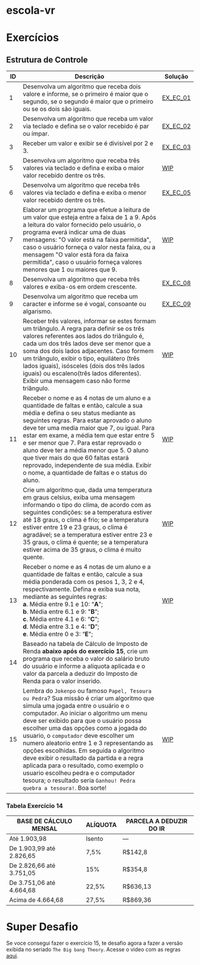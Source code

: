 # escola-vr

# Exercícios

## Estrutura de Controle

ID | Descrição | Solução
-- | -- | --
1 | Desenvolva um algoritmo que receba dois valore e informe, se o primeiro é maior que o segundo, se o segundo é maior que o primeiro ou se os dois são iguais. | [EX_EC_01](../resources/entrega2/EX_EC_01.ALG)
2 | Desenvolva um algoritmo que receba um valor via teclado e defina se o valor recebido é par ou ímpar. | [EX_EC_02](../resources/entrega2/EX_EC_02.ALG)
3 | Receber um valor e exibir se é divisível por 2 e 3. | [EX_EC_03](../resources/entrega2/EX_EC_03.ALG)
5 | Desenvolva um algoritmo que receba três valores via teclado e defina e exiba o maior valor recebido dentre os três. | [WIP]()
6 | Desenvolva um algoritmo que receba três valores via teclado e defina e exiba o menor valor recebido dentre os três. | [EX_EC_05](../resources/entrega2/EX_EC_05.ALG)
7 | Elaborar um programa que efetue a leitura de um valor que esteja entre a faixa de 1 a 9. Após a leitura do valor fornecido pelo usuário, o programa  everá indicar uma de duas mensagens: "O valor está na faixa permitida", caso o usuário forneça o valor nesta faixa, ou a mensagem "O valor está fora da  faixa permitida", caso o usuário forneça valores menores que 1 ou maiores que 9. | [WIP]()
8 | Desenvolva um algoritmo que receba três valores e exiba-os em ordem crescente. | [EX_EC_08](../resources/entrega2/EX_EC_08.ALG)
9 | Desenvolva um algoritmo que receba um caracter e informe se é vogal, consoante ou algarismo. | [EX_EC_09](../resources/entrega2/EX_EC_09.ALG)
10 | Receber três valores, informar se estes formam um triângulo. A regra para definir se os três valores referentes aos lados do triângulo é, cada um dos  três lados deve ser menor que a soma dos dois lados adjacentes. Caso formem um triângulo, exibir o tipo, equilátero (três lados iguais), isósceles  (dois dos três lados iguais) ou escaleno(três lados diferentes). Exibir uma mensagem caso não forme triângulo. | [WIP]()
11 | Receber o nome e as 4 notas de um aluno e a quantidade de faltas e então, calcule a sua média e defina o seu status mediante as seguintes regras. Para estar aprovado o aluno deve ter uma media maior que 7, ou igual. Para estar em exame, a média tem que estar entre 5 e ser menor que 7. Para estar reprovado o aluno deve ter a média menor que 5. O aluno que tiver mais do que 60 faltas estará reprovado, independente de sua média. Exibir o nome, a quantidade de faltas e o status do aluno. | [WIP]()
12 | Crie um algoritmo que, dada uma temperatura em graus celsius, exiba uma mensagem informando o tipo do clima, de acordo com as seguintes condições: se a temperatura estiver até 18 graus, o clima é frio; se a temperatura estiver entre 19 e 23 graus, o clima é agradável; se a temperatura estiver entre 23 e 35 graus, o clima é quente; se a temperatura estiver acima de 35 graus, o clima é muito quente. | [WIP]()
13 | Receber o nome e as 4 notas de um aluno e a quantidade de faltas e então, calcule a sua média ponderada com os pesos 1, 3, 2 e 4, respectivamente.  Defina e exiba sua nota, mediante as seguintes regras:<br>**a**. Média entre 9.1 e 10: “**A**”;<br>**b**. Média entre 6.1 e 9: "**B**”;<br>**c**. Média entre 4.1 e 6: “**C**”;<br>**d**. Média entre 3.1 e 4: “**D**”;<br>**e**. Média entre 0 e 3: “**E**"; | [WIP]()
14 | Baseado na tabela de Cálculo de Imposto de Renda **abaixo após do exercício 15**, crie um programa que receba o valor do salário bruto do usuário e informe a alíquota aplicada e o valor da parcela a deduzir do Imposto de Renda para o valor inserido.
15 | Lembra do `Jokenpo` ou famoso `Papel, Tesoura ou Pedra`? Sua missão é criar um algoritmo que simula uma jogada entre o usuário e o computador. Ao iniciar o algoritmo um menu deve ser exibido para que o usuário possa escolher uma das opções como a jogada do usuario, o `computador` deve escolher um numero aleatorio entre 1 e 3 representando as opções escolhidas. Em seguida o algoritmo deve exibir o resultado da partida e a regra aplicada para o resultado, como exemplo o usuario escolheu pedra e o computador tesoura; o resultado seria `Ganhou! Pedra quebra a tesoura!`. Boa sorte! | [WIP]()

### Tabela Exercício 14

BASE DE CÁLCULO MENSAL | ALÍQUOTA | PARCELA A DEDUZIR DO IR
-- | -- | --
Até 1.903,98	| Isento	| —
De 1.903,99 até 2.826,65	| 7,5% |	R$142,8
De 2.826,66 até 3.751,05	| 15%	| R$354,8
De 3.751,06 até 4.664,68	| 22,5%	| R$636,13
Acima de 4.664,68 | 	27,5% |	R$869,36

# Super Desafio

Se voce consegui fazer o exercício 15, te desafio agora a fazer a versão exibida no seriado `The Big bang Theory`. 
Acesse o video com as regras [aqui](https://www.youtube.com/watch?v=OtzekNVWs30).

